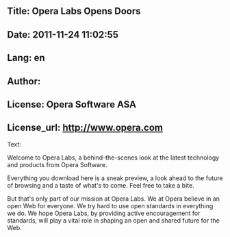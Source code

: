 Title: Opera Labs Opens Doors
----
Date: 2011-11-24 11:02:55
----
Lang: en
----
Author: 
----
License: Opera Software ASA
----
License_url: http://www.opera.com
----
Text:

<p>
Welcome to Opera Labs, a behind-the-scenes look at the latest technology and products from Opera Software.
</p>
<p>
Everything you download here is a sneak preview, a look ahead to the future of browsing and a taste of what&#39;s to come. Feel free to take a bite.
</p>
<p>
But that&#39;s only part of our mission at Opera Labs. We at Opera believe in an open Web for everyone. We try hard to use open standards in everything we do. We hope Opera Labs, by providing active encouragement for standards, will play a vital role in shaping an open and shared future for the Web.
</p>

